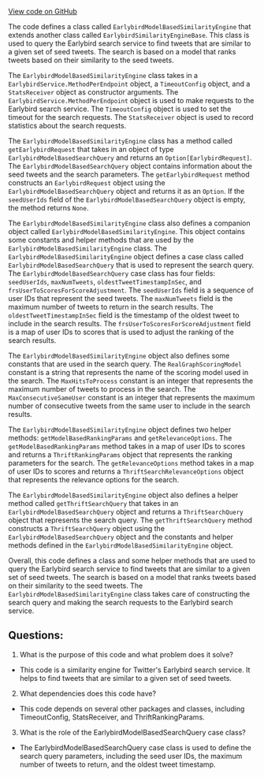 [View code on GitHub](https://github.com/misbahsy/the-algorithm/cr-mixer/server/src/main/scala/com/twitter/cr_mixer/similarity_engine/EarlybirdModelBasedSimilarityEngine.scala)

The code defines a class called `EarlybirdModelBasedSimilarityEngine` that extends another class called `EarlybirdSimilarityEngineBase`. This class is used to query the Earlybird search service to find tweets that are similar to a given set of seed tweets. The search is based on a model that ranks tweets based on their similarity to the seed tweets. 

The `EarlybirdModelBasedSimilarityEngine` class takes in a `EarlybirdService.MethodPerEndpoint` object, a `TimeoutConfig` object, and a `StatsReceiver` object as constructor arguments. The `EarlybirdService.MethodPerEndpoint` object is used to make requests to the Earlybird search service. The `TimeoutConfig` object is used to set the timeout for the search requests. The `StatsReceiver` object is used to record statistics about the search requests.

The `EarlybirdModelBasedSimilarityEngine` class has a method called `getEarlybirdRequest` that takes in an object of type `EarlybirdModelBasedSearchQuery` and returns an `Option[EarlybirdRequest]`. The `EarlybirdModelBasedSearchQuery` object contains information about the seed tweets and the search parameters. The `getEarlybirdRequest` method constructs an `EarlybirdRequest` object using the `EarlybirdModelBasedSearchQuery` object and returns it as an `Option`. If the `seedUserIds` field of the `EarlybirdModelBasedSearchQuery` object is empty, the method returns `None`.

The `EarlybirdModelBasedSimilarityEngine` class also defines a companion object called `EarlybirdModelBasedSimilarityEngine`. This object contains some constants and helper methods that are used by the `EarlybirdModelBasedSimilarityEngine` class. The `EarlybirdModelBasedSimilarityEngine` object defines a case class called `EarlybirdModelBasedSearchQuery` that is used to represent the search query. The `EarlybirdModelBasedSearchQuery` case class has four fields: `seedUserIds`, `maxNumTweets`, `oldestTweetTimestampInSec`, and `frsUserToScoresForScoreAdjustment`. The `seedUserIds` field is a sequence of user IDs that represent the seed tweets. The `maxNumTweets` field is the maximum number of tweets to return in the search results. The `oldestTweetTimestampInSec` field is the timestamp of the oldest tweet to include in the search results. The `frsUserToScoresForScoreAdjustment` field is a map of user IDs to scores that is used to adjust the ranking of the search results.

The `EarlybirdModelBasedSimilarityEngine` object also defines some constants that are used in the search query. The `RealGraphScoringModel` constant is a string that represents the name of the scoring model used in the search. The `MaxHitsToProcess` constant is an integer that represents the maximum number of tweets to process in the search. The `MaxConsecutiveSameUser` constant is an integer that represents the maximum number of consecutive tweets from the same user to include in the search results.

The `EarlybirdModelBasedSimilarityEngine` object defines two helper methods: `getModelBasedRankingParams` and `getRelevanceOptions`. The `getModelBasedRankingParams` method takes in a map of user IDs to scores and returns a `ThriftRankingParams` object that represents the ranking parameters for the search. The `getRelevanceOptions` method takes in a map of user IDs to scores and returns a `ThriftSearchRelevanceOptions` object that represents the relevance options for the search.

The `EarlybirdModelBasedSimilarityEngine` object also defines a helper method called `getThriftSearchQuery` that takes in an `EarlybirdModelBasedSearchQuery` object and returns a `ThriftSearchQuery` object that represents the search query. The `getThriftSearchQuery` method constructs a `ThriftSearchQuery` object using the `EarlybirdModelBasedSearchQuery` object and the constants and helper methods defined in the `EarlybirdModelBasedSimilarityEngine` object.

Overall, this code defines a class and some helper methods that are used to query the Earlybird search service to find tweets that are similar to a given set of seed tweets. The search is based on a model that ranks tweets based on their similarity to the seed tweets. The `EarlybirdModelBasedSimilarityEngine` class takes care of constructing the search query and making the search requests to the Earlybird search service.
## Questions: 
 1. What is the purpose of this code and what problem does it solve?
- This code is a similarity engine for Twitter's Earlybird search service. It helps to find tweets that are similar to a given set of seed tweets.
2. What dependencies does this code have?
- This code depends on several other packages and classes, including TimeoutConfig, StatsReceiver, and ThriftRankingParams.
3. What is the role of the EarlybirdModelBasedSearchQuery case class?
- The EarlybirdModelBasedSearchQuery case class is used to define the search query parameters, including the seed user IDs, the maximum number of tweets to return, and the oldest tweet timestamp.
